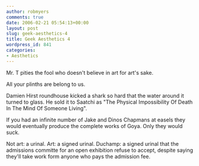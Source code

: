 ```yaml
---
author: robmyers
comments: true
date: 2006-02-21 05:54:13+00:00
layout: post
slug: geek-aesthetics-4
title: Geek Aesthetics 4
wordpress_id: 841
categories:
- Aesthetics
---
```


Mr. T pities the fool who doesn't believe in art for art's sake.  
  
All your plinths are belong to us.  
  
Damien Hirst roundhouse kicked a shark so hard that the water around it turned to glass. He sold it to Saatchi as "The Physical Impossibility Of Death In The Mind Of Someone Living".  
  
If you had an infinite number of Jake and Dinos Chapmans at easels they would eventually produce the complete works of Goya. Only they would suck.  
  
Not art: a urinal. Art: a signed urinal. Duchamp: a signed urinal that the admissions committe for an open exhibition refuse to accept, despite saying they'll take work form anyone who pays the admission fee.  


